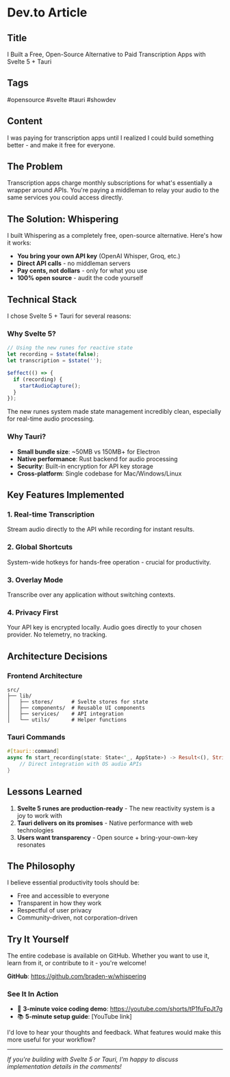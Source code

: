 # Dev.to Article

## Title
I Built a Free, Open-Source Alternative to Paid Transcription Apps with Svelte 5 + Tauri

## Tags
#opensource #svelte #tauri #showdev

## Content

I was paying for transcription apps until I realized I could build something better - and make it free for everyone.

## The Problem

Transcription apps charge monthly subscriptions for what's essentially a wrapper around APIs. You're paying a middleman to relay your audio to the same services you could access directly.

## The Solution: Whispering

I built Whispering as a completely free, open-source alternative. Here's how it works:

- **You bring your own API key** (OpenAI Whisper, Groq, etc.)
- **Direct API calls** - no middleman servers
- **Pay cents, not dollars** - only for what you use
- **100% open source** - audit the code yourself

## Technical Stack

I chose Svelte 5 + Tauri for several reasons:

### Why Svelte 5?
```javascript
// Using the new runes for reactive state
let recording = $state(false);
let transcription = $state('');

$effect(() => {
  if (recording) {
    startAudioCapture();
  }
});
```

The new runes system made state management incredibly clean, especially for real-time audio processing.

### Why Tauri?
- **Small bundle size**: ~50MB vs 150MB+ for Electron
- **Native performance**: Rust backend for audio processing
- **Security**: Built-in encryption for API key storage
- **Cross-platform**: Single codebase for Mac/Windows/Linux

## Key Features Implemented

### 1. Real-time Transcription
Stream audio directly to the API while recording for instant results.

### 2. Global Shortcuts
System-wide hotkeys for hands-free operation - crucial for productivity.

### 3. Overlay Mode
Transcribe over any application without switching contexts.

### 4. Privacy First
Your API key is encrypted locally. Audio goes directly to your chosen provider. No telemetry, no tracking.

## Architecture Decisions

### Frontend Architecture
```
src/
├── lib/
│   ├── stores/      # Svelte stores for state
│   ├── components/  # Reusable UI components
│   ├── services/    # API integration
│   └── utils/       # Helper functions
```

### Tauri Commands
```rust
#[tauri::command]
async fn start_recording(state: State<'_, AppState>) -> Result<(), String> {
    // Direct integration with OS audio APIs
}
```

## Lessons Learned

1. **Svelte 5 runes are production-ready** - The new reactivity system is a joy to work with
2. **Tauri delivers on its promises** - Native performance with web technologies
3. **Users want transparency** - Open source + bring-your-own-key resonates

## The Philosophy

I believe essential productivity tools should be:
- Free and accessible to everyone
- Transparent in how they work
- Respectful of user privacy
- Community-driven, not corporation-driven

## Try It Yourself

The entire codebase is available on GitHub. Whether you want to use it, learn from it, or contribute to it - you're welcome!

**GitHub**: https://github.com/braden-w/whispering

### See It In Action
- 🎥 **3-minute voice coding demo**: https://youtube.com/shorts/tP1fuFpJt7g
- 📚 **5-minute setup guide**: [YouTube link]

I'd love to hear your thoughts and feedback. What features would make this more useful for your workflow?

---

*If you're building with Svelte 5 or Tauri, I'm happy to discuss implementation details in the comments!*